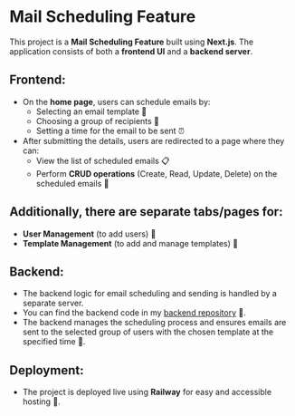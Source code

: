 # Mail Scheduling Feature

This project is a **Mail Scheduling Feature** built using **Next.js**. The application consists of both a **frontend UI** and a **backend server**.

## Frontend:
- On the **home page**, users can schedule emails by:
  - Selecting an email template 📑
  - Choosing a group of recipients 👥
  - Setting a time for the email to be sent ⏰
- After submitting the details, users are redirected to a page where they can:
  - View the list of scheduled emails 📋
  - Perform **CRUD operations** (Create, Read, Update, Delete) on the scheduled emails 🔄

## Additionally, there are separate tabs/pages for:
- **User Management** (to add users) 👤
- **Template Management** (to add and manage templates) 📝

## Backend:
- The backend logic for email scheduling and sending is handled by a separate server.
- You can find the backend code in my [backend repository](https://github.com/TTHPATEL/Backend-mail-schedule) 🔧.
- The backend manages the scheduling process and ensures emails are sent to the selected group of users with the chosen template at the specified time 📧.

## Deployment:
- The project is deployed live using **Railway** for easy and accessible hosting 🚀.

